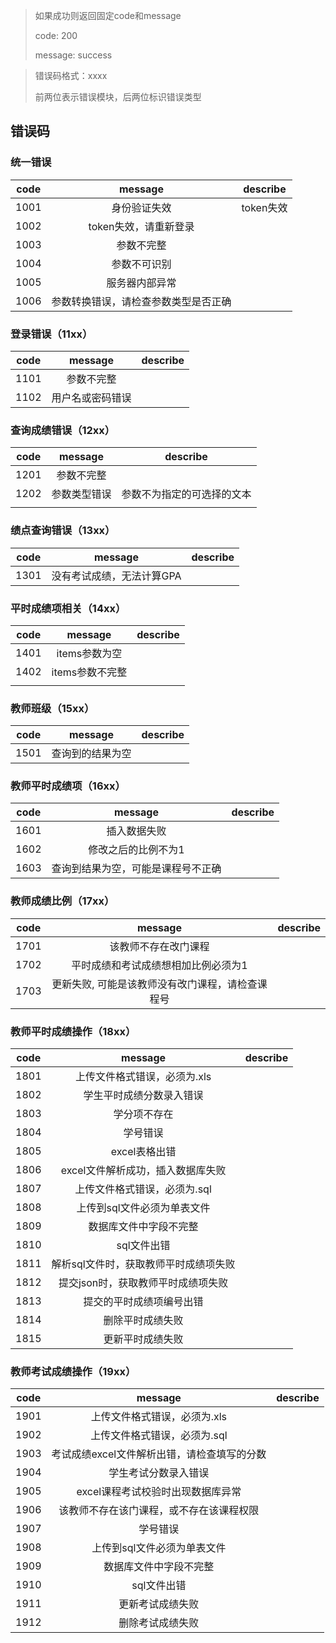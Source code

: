 > 如果成功则返回固定code和message
>
> code: 200
>
> message: success

>错误码格式：xxxx
>
>前两位表示错误模块，后两位标识错误类型

## 错误码

### 统一错误

| code |               message                | describe  |
| :--: | :----------------------------------: | :-------: |
| 1001 |             身份验证失效             | token失效 |
| 1002 |        token失效，请重新登录         |           |
| 1003 |              参数不完整              |           |
| 1004 |             参数不可识别             |           |
| 1005 |            服务器内部异常            |           |
| 1006 | 参数转换错误，请检查参数类型是否正确 |           |

### 登录错误（11xx）

| code |     message      | describe |
| :--: | :--------------: | :------: |
| 1101 |    参数不完整    |          |
| 1102 | 用户名或密码错误 |          |

### 查询成绩错误（12xx）

| code |   message    |          describe          |
| :--: | :----------: | :------------------------: |
| 1201 |  参数不完整  |                            |
| 1202 | 参数类型错误 | 参数不为指定的可选择的文本 |
|      |              |                            |

### 绩点查询错误（13xx）

| code |          message          | describe |
| :--: | :-----------------------: | :------: |
| 1301 | 没有考试成绩，无法计算GPA |          |

### 平时成绩项相关（14xx）

| code |     message     | describe |
| :--: | :-------------: | :------: |
| 1401 |  items参数为空  |          |
| 1402 | items参数不完整 |          |
|      |                 |          |

### 教师班级（15xx）

| code |     message     | describe |
| :--: | :-------------: | :------: |
| 1501 |  查询到的结果为空  |          |

### 教师平时成绩项（16xx）

| code |     message     | describe |
| :--: | :-------------: | :------: |
| 1601 |  插入数据失败  |          |
| 1602 |  修改之后的比例不为1  |          |
| 1603 |  查询到结果为空，可能是课程号不正确  |          |

### 教师成绩比例（17xx）

| code |     message     | describe |
| :--: | :-------------: | :------: |
| 1701 |  该教师不存在改门课程  |          |
| 1702 |  平时成绩和考试成绩想相加比例必须为1  |          |
| 1703 |  更新失败, 可能是该教师没有改门课程，请检查课程号  |          |

### 教师平时成绩操作（18xx）

| code |     message     | describe |
| :--: | :-------------: | :------: |
| 1801 |  上传文件格式错误，必须为.xls  |          |
| 1802 | 学生平时成绩分数录入错误 | |
| 1803 | 学分项不存在 | |
| 1804 | 学号错误 | |
| 1805 | excel表格出错 | |
| 1806 | excel文件解析成功，插入数据库失败 | |
| 1807 | 上传文件格式错误，必须为.sql | |
| 1808 | 上传到sql文件必须为单表文件 | |
| 1809 | 数据库文件中字段不完整 | |
| 1810 | sql文件出错 | |
| 1811 | 解析sql文件时，获取教师平时成绩项失败 | |
| 1812 | 提交json时，获取教师平时成绩项失败 | |
| 1813 | 提交的平时成绩项编号出错 | |
| 1814 | 删除平时成绩失败 | |
| 1815 | 更新平时成绩失败 | |

### 教师考试成绩操作（19xx）

| code |                   message                   | describe |
| :--: | :-----------------------------------------: | :------: |
| 1901 |        上传文件格式错误，必须为.xls         |          |
| 1902 |        上传文件格式错误，必须为.sql         |          |
| 1903 | 考试成绩excel文件解析出错，请检查填写的分数 |          |
| 1904 |            学生考试分数录入错误             |          |
| 1905 |      excel课程考试校验时出现数据库异常      |          |
| 1906 |  该教师不存在该门课程，或不存在该课程权限   |          |
| 1907 |                  学号错误                   |          |
| 1908 |         上传到sql文件必须为单表文件         |          |
| 1909 |           数据库文件中字段不完整            |          |
| 1910 |                 sql文件出错                 |          |
| 1911 |              更新考试成绩失败               |          |
| 1912 |              删除考试成绩失败               |          |

